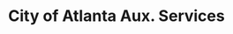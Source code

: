 ---
title: "City of Atlanta Aux. Services"
url: /atlanta/city-of-atlanta-aux-services/
shop: car repair
---
